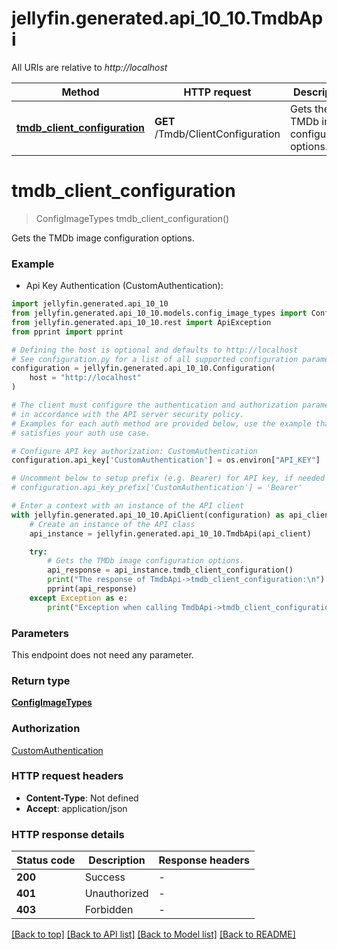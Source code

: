 # jellyfin.generated.api_10_10.TmdbApi

All URIs are relative to *http://localhost*

Method | HTTP request | Description
------------- | ------------- | -------------
[**tmdb_client_configuration**](TmdbApi.md#tmdb_client_configuration) | **GET** /Tmdb/ClientConfiguration | Gets the TMDb image configuration options.


# **tmdb_client_configuration**
> ConfigImageTypes tmdb_client_configuration()

Gets the TMDb image configuration options.

### Example

* Api Key Authentication (CustomAuthentication):

```python
import jellyfin.generated.api_10_10
from jellyfin.generated.api_10_10.models.config_image_types import ConfigImageTypes
from jellyfin.generated.api_10_10.rest import ApiException
from pprint import pprint

# Defining the host is optional and defaults to http://localhost
# See configuration.py for a list of all supported configuration parameters.
configuration = jellyfin.generated.api_10_10.Configuration(
    host = "http://localhost"
)

# The client must configure the authentication and authorization parameters
# in accordance with the API server security policy.
# Examples for each auth method are provided below, use the example that
# satisfies your auth use case.

# Configure API key authorization: CustomAuthentication
configuration.api_key['CustomAuthentication'] = os.environ["API_KEY"]

# Uncomment below to setup prefix (e.g. Bearer) for API key, if needed
# configuration.api_key_prefix['CustomAuthentication'] = 'Bearer'

# Enter a context with an instance of the API client
with jellyfin.generated.api_10_10.ApiClient(configuration) as api_client:
    # Create an instance of the API class
    api_instance = jellyfin.generated.api_10_10.TmdbApi(api_client)

    try:
        # Gets the TMDb image configuration options.
        api_response = api_instance.tmdb_client_configuration()
        print("The response of TmdbApi->tmdb_client_configuration:\n")
        pprint(api_response)
    except Exception as e:
        print("Exception when calling TmdbApi->tmdb_client_configuration: %s\n" % e)
```



### Parameters

This endpoint does not need any parameter.

### Return type

[**ConfigImageTypes**](ConfigImageTypes.md)

### Authorization

[CustomAuthentication](../README.md#CustomAuthentication)

### HTTP request headers

 - **Content-Type**: Not defined
 - **Accept**: application/json

### HTTP response details

| Status code | Description | Response headers |
|-------------|-------------|------------------|
**200** | Success |  -  |
**401** | Unauthorized |  -  |
**403** | Forbidden |  -  |

[[Back to top]](#) [[Back to API list]](../README.md#documentation-for-api-endpoints) [[Back to Model list]](../README.md#documentation-for-models) [[Back to README]](../README.md)

